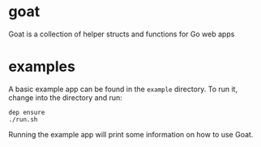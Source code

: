 # goat
Goat is a collection of helper structs and functions for Go web apps

# examples
A basic example app can be found in the `example` directory.  To run it, change 
into the directory and run:

```
dep ensure
./run.sh
```

Running the example app will print some information on how to use Goat.
